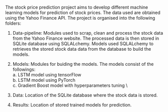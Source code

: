 The stock price prediction project aims to develop different machine learning 
models for prediction of stock prices. The data used are obtained using the Yahoo Finance API. The project is organised into the following folders:
1. Data-pipeline: Modules used to scrap, clean and process the stock data from the Yahoo Finance website. The processed data is then stored in SQLite database using SQLALchemy. Models used SQLALchemy to retrieves the stored stock data data from the database to build the models.

2. Models: Modules for buiding the models. The models consist of the followings:\
    a. LSTM model using tensorFlow\
    b. LSTM model using PyTorch \
    c. Gradient Boost model with hyperparameters tuning \

3. Data: Location of the SQLite database where the stock data is stored.
4. Results: Location of stored trained models for prediction.